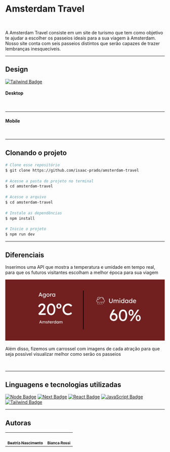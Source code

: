 # Amsterdam Travel

<img src="./img/WhatsApp Image 2024-03-01 at 09.02.49.jpeg" alt="">
</center>

</p>
A Amsterdam Travel consiste em um site de turismo que tem como objetivo te ajudar a escolher os passeios ideais para a sua viagem à Amsterdam.
Nosso site conta com seis passeios distintos que serão capazes de trazer lembranças inesquecíveis.

---

## Design

[![Tailwind Badge](https://img.shields.io/badge/Figma-F24E1E.svg?style=for-the-badge&logo=Figma&logoColor=white)](https://www.figma.com/file/3auWc0qx4Tz9XvG2sfDXsC/Projeto-final?type=design&node-id=0%3A1&mode=design&t=5JwqRoXV2j07DR3c-1)

#### Desktop

<img src="./img/Page 1 - Projeto final (1).gif" alt="">
</center>

---

#### Mobile

<img src="./img/b4a057ef-1f29-4c12-9b11-aba4faf79de7.gif" alt="">
</center>

---

## Clonando o projeto

```bash
# Clone esse repositório
$ git clone https://github.com/isaac-prado/amsterdam-travel

# Acesse a pasta do projeto no terminal
$ cd amsterdam-travel

# Acesse o arquivo
$ cd amsterdam-travel

# Instale as dependências
$ npm install

# Inicie o projeto
$ npm run dev

```

---

## Diferenciais

Inserimos uma API que mostra a temperatura e umidade em tempo real, para que os futuros visitantes escolham a melhor época para sua viagem

<img src="./img/WhatsApp Image 2024-03-01 at 09.41.27.jpeg" alt="">

<p></p>
Além disso, fizemos um carrossel com imagens de cada atração para que seja possível visualizar melhor como serão os passeios
<p></p>

<img src="./img/Page 1 - Projeto final (2).gif" alt="">

---

## Linguagens e tecnologias utilizadas

[![Node Badge](https://img.shields.io/badge/Node.js-339933.svg?style=for-the-badge&logo=nodedotjs&logoColor=white)](https://nodejs.org/en) [![Next Badge](https://img.shields.io/badge/Next.js-000000.svg?style=for-the-badge&logo=nextdotjs&logoColor=white)](https://nextjs.org/) [![React Badge](https://img.shields.io/badge/React-61DAFB.svg?style=for-the-badge&logo=React&logoColor=black)](https://pt-br.legacy.reactjs.org/) [![JavaScript Badge](https://img.shields.io/badge/JavaScript-F7DF1E.svg?style=for-the-badge&logo=JavaScript&logoColor=black)](https://developer.mozilla.org/en-US/docs/Web/JavaScript) [![Tailwind Badge](https://img.shields.io/badge/Tailwind%20CSS-06B6D4.svg?style=for-the-badge&logo=Tailwind-CSS&logoColor=white)](https://tailwindcss.com/)

---

## Autoras

<table style="">
    <td align="center"><a href="https://github.com/beatrizgnascimento"><img style="border-radius: 50%; " src="./img/WhatsApp Image 2024-02-28 at 20.36.35 (2).jpeg" width="100px;" alt=""/><br /><sub><b>Beatriz Nascimento</b></sub></a><br /></td>
    <td align="center"><a href="https://github.com/bianca-rossi"><img style="border-radius: 50%; " src="./img/WhatsApp Image 2024-02-29 at 17.55.33.jpeg" width="100px;" alt=""/><br /><sub><b>Bianca Rossi</b></sub></a><br /></td>
</table>

